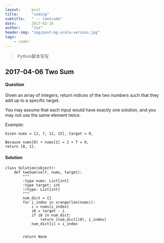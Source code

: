 ```yaml
---
layout:     post
title:      "coding"
subtitle:   " -- leetcode"
date:       2017-02-16
author:     "Jie"
header-img: "img/post-bg-scala-version.jpg"
tags:
    - coder
---
```


> Python脚本写写

## 2017-04-06  Two Sum


#### Question

Given an array of integers, return indices of the two numbers such that they add up to a specific target.

You may assume that each input would have exactly one solution, and you may not use the same element twice.

Example:

```
Given nums = [2, 7, 11, 15], target = 9,

Because nums[0] + nums[1] = 2 + 7 = 9,
return [0, 1].
```

#### Solution

```
class Solution(object):
    def twoSum(self, nums, target):
        """
        :type nums: List[int]
        :type target: int
        :rtype: List[int]
        """
        num_dict = {}
        for i_index in xrange(len(nums)):
            i = nums[i_index]
            i0 = target - i
            if i0 in num_dict:
                return [num_dict[i0], i_index]
            num_dict[i] = i_index


        return None


```